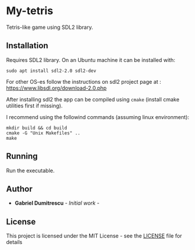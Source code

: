 # My-tetris

Tetris-like game using SDL2 library.

## Installation

Requires SDL2 library.
On an Ubuntu machine it can be installed with:
```
sudo apt install sdl2-2.0 sdl2-dev
```
For other OS-es follow the instructions on sdl2 project page at : https://www.libsdl.org/download-2.0.php

After installing sdl2 the app can be compiled using ```cmake``` (install cmake utilities first if missing).

I recommend using the followind commands (assuming linux environment):

```
mkdir build && cd build
cmake -G "Unix Makefiles" ..
make
```

## Running

Run the executable.

## Author

* **Gabriel Dumitrescu** - *Initial work* -

## License

This project is licensed under the MIT License - see the [LICENSE](LICENSE) file for details


